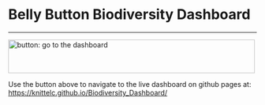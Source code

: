 # Belly Button Biodiversity Dashboard
---
<!--![alt](resources/___.png)-->
<a href="https://github.com/knittelc/Biodiversity_Dashboard"><img src="![orangepetri](https://user-images.githubusercontent.com/102183530/180651067-1e049720-e2cc-4bc3-a9ef-0f8ce9a1d19c.jpeg)" width = "500" height = "68" alt ="button: go to the dashboard"></a>

Use the button above to navigate to the live dashboard on github pages at: https://knittelc.github.io/Biodiversity_Dashboard/

